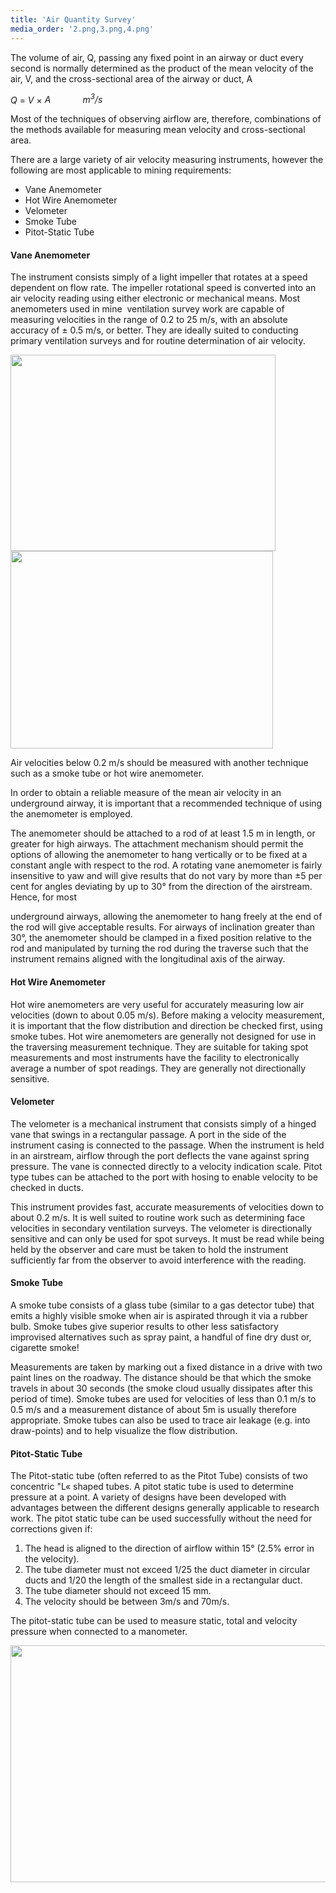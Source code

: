 ```yaml
---
title: 'Air Quantity Survey'
media_order: '2.png,3.png,4.png'
---
```


<p>The volume of air, Q, passing any fixed point in an airway or duct every second is normally determined as the product of the mean velocity of the air, V, and the cross-sectional area of the airway or duct, A</p>
<p><em>Q </em>= <em>V </em>&times; <em>A&nbsp;&nbsp;&nbsp;&nbsp;&nbsp;&nbsp;&nbsp;&nbsp;&nbsp;&nbsp;&nbsp;&nbsp; m<sup>3</sup>/s</em></p>
<p>Most of the techniques of observing airflow are, therefore, combinations of the methods available for measuring mean velocity and cross-sectional area.</p>
<p>There are a large variety of air velocity measuring instruments, however the following are most applicable to mining requirements:</p>
<ul>
<li>Vane Anemometer</li>
<li>Hot Wire Anemometer</li>
<li>Velometer</li>
<li>Smoke Tube</li>
<li>Pitot-Static Tube</li>
</ul>
<h4 id="mcetoc_1c5l99drq0">Vane Anemometer</h4>
<p>The instrument consists simply of a light impeller that rotates at a speed dependent on flow rate. The impeller rotational speed is converted into an air velocity reading using either electronic or mechanical means. Most anemometers used in mine&nbsp; ventilation survey work are capable of measuring velocities in the range of 0.2 to 25 m/s, with an absolute accuracy of &plusmn; 0.5 m/s, or better. They are ideally suited to conducting primary ventilation surveys and for routine determination of air velocity.</p>
<p><img src="air-quantity-survey/2.png" alt="" width="424" height="314" /><img src="air-quantity-survey/3.png" alt="" width="420" height="316" /></p>
<p>Air velocities below 0.2 m/s should be measured with another technique such as a smoke tube or hot wire anemometer.</p>
<p>In order to obtain a reliable measure of the mean air velocity in an underground airway, it is important that a recommended technique of using the anemometer is employed.</p>
<p>The anemometer should be attached to a rod of at least 1.5 m in length, or greater for high airways. The attachment mechanism should permit the options of allowing the anemometer to hang vertically or to be fixed at a constant angle with respect to the rod. A rotating vane anemometer is fairly insensitive to yaw and will give results that do not vary by more than &plusmn;5 per cent for angles deviating by up to 30&deg; from the direction of the airstream. Hence, for most</p>
<p>underground airways, allowing the anemometer to hang freely at the end of the rod will give acceptable results. For airways of inclination greater than 30&deg;, the anemometer should be clamped in a fixed position relative to the rod and manipulated by turning the rod during the traverse such that the instrument remains aligned with the longitudinal axis of the airway.</p>
<h4 id="mcetoc_1c5l99drq1">Hot Wire Anemometer</h4>
<p>Hot wire anemometers are very useful for accurately measuring low air velocities (down to about 0.05 m/s). Before making a velocity measurement, it is important that the flow distribution and direction be checked first, using smoke tubes. Hot wire anemometers are generally not designed for use in the traversing measurement technique. They are suitable for taking spot measurements and most instruments have the facility to electronically average a number of spot readings. They are generally not directionally sensitive.</p>
<h4 id="mcetoc_1c5l99drq2">Velometer</h4>
<p>The velometer is a mechanical instrument that consists simply of a hinged vane that swings in a rectangular passage. A port in the side of the instrument casing is connected to the passage. When the instrument is held in an airstream, airflow through the port deflects the vane against spring pressure. The vane is connected directly to a velocity indication scale. Pitot type tubes can be attached to the port with hosing to enable velocity to be checked in ducts.</p>
<p>This instrument provides fast, accurate measurements of velocities down to about 0.2 m/s. It is well suited to routine work such as determining face velocities in secondary ventilation surveys. The velometer is directionally sensitive and can only be used for spot surveys. It must be read while being held by the observer and care must be taken to hold the instrument sufficiently far from the observer to avoid interference with the reading.</p>
<h4 id="mcetoc_1c5l99drq3">Smoke Tube</h4>
<p>A smoke tube consists of a glass tube (similar to a gas detector tube) that emits a highly visible smoke when air is aspirated through it via a rubber bulb. Smoke tubes give superior results to other less satisfactory improvised alternatives such as spray paint, a handful of fine dry dust or, cigarette smoke!</p>
<p>Measurements are taken by marking out a fixed distance in a drive with two paint lines on the roadway. The distance should be that which the smoke travels in about 30 seconds (the smoke cloud usually dissipates after this period of time). Smoke tubes are used for velocities of less than 0.1 m/s to 0.5 m/s and a measurement distance of about 5m is usually therefore appropriate. Smoke tubes can also be used to trace air leakage (e.g. into draw-points) and to help visualize the flow distribution.</p>
<h4 id="mcetoc_1c5l99drq4">Pitot-Static Tube&nbsp;</h4>
<p>The Pitot-static tube (often referred to as the Pitot Tube) consists of two concentric "L&laquo; shaped tubes. A pitot static tube is used to determine pressure at a point. A variety of designs have been developed with advantages between the different designs generally applicable to research work. The pitot static tube can be used successfully without the need for corrections given if:</p>
<ol>
<li>The head is aligned to the direction of airflow within 15&deg; (2.5% error in the velocity).</li>
<li>The tube diameter must not exceed 1/25 the duct diameter in circular ducts and 1/20 the length of the smallest side in a rectangular duct.</li>
<li>The tube diameter should not exceed 15 mm.</li>
<li>The velocity should be between 3m/s and 70m/s.</li>
</ol>
<p>The pitot-static tube can be used to measure static, total and velocity pressure when connected to a manometer.</p>
<p><img src="air-quantity-survey/4.png" alt="" width="1072" height="379" /></p>